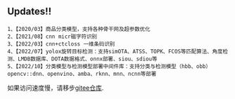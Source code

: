 
## Updates!!
    1、【2020/03】商品分类模型，支持各种骨干网及超参数优化
    2、【2021/08】cnn micr磁字符识别
    3、【2022/03】cnn+ctcloss 一维条码识别
    4、【2022/07】yolox旋转目标检测：支持simOTA、ATSS、TOPK、FCOS等匹配算法、角度检测、LMDB数据库、DOTA数据格式、onnx部署、siou、sdiou等
    5、【2022/10】分类模型与检测模型部署中间件库：支持分类与检测模型（hbb、obb）opencv::dnn、openvino、amba、rknn、mnn、ncnn等部署
    

如果访问速度慢，请移步[gitee仓库](https://gitee.com/prfans).
    
    